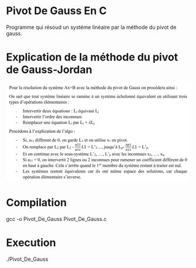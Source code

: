 # Pivot De Gauss En C
Programme qui résoud un systéme linéaire par la méthode du pivot de gauss.

# Explication de la méthode du pivot de Gauss-Jordan
![alt text](https://github.com/MalikSploit/Pivot_De_Gauss_En_C/blob/main/Pivot_De_Gauss.png)

# Compilation
gcc -o Pivot_De_Gauss Pivot_De_Gauss.c

# Execution
./Pivot_De_Gauss
